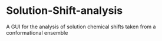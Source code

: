 # Solution-Shift-analysis
A GUI for the analysis of solution chemical shifts taken from a conformational ensemble
